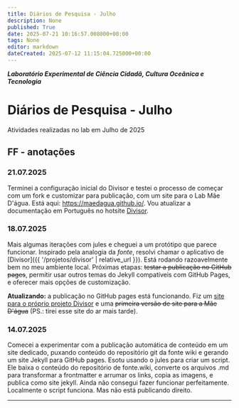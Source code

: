 ```yaml
---
title: Diários de Pesquisa - Julho
description: None
published: True
date: 2025-07-21 10:16:57.008000+00:00
tags: None
editor: markdown
dateCreated: 2025-07-12 11:15:04.725000+00:00
---
```


***Laboratório Experimental de Ciência Cidadã, Cultura Oceânica e Tecnologia***


# Diários de Pesquisa - Julho

Atividades realizadas no lab em Julho de 2025

## FF - anotações

### 21.07.2025

Terminei a configuração inicial do Divisor e testei o processo de começar com um fork e customizar para publicação, com um site para o Lab Mãe D'água. Está aqui: https://maedagua.github.io/. Vou atualizar a documentação em Português no hotsite [Divisor](https://fonte-wiki.github.io/Divisor/).

### 18.07.2025

Mais algumas iterações com jules e cheguei a um protótipo que parece funcionar. Inspirado pela analogia da *fonte*, resolvi chamar o aplicativo de [Divisor]({{ '/projetos/divisor' | relative_url }}). Está rodando razoavelmente bem no meu ambiente local. Próximas etapas: ~~testar a publicação no GitHub pages~~, permitir usar outros temas do Jekyll compatíveis com GitHub Pages, e oferecer mais opções de customização.

**Atualizando:** a publicação no GitHub pages está funcionando. Fiz um [site para o próprio projeto Divisor](https://fonte-wiki.github.io/Divisor/) e uma ~~primeira versão de site para a Mãe D'água~~ (PS.: tirei esse site do ar mais tarde).

### 14.07.2025

Comecei a experimentar com a publicação automática de conteúdo em um site dedicado, puxando conteúdo do repositório git da fonte wiki e gerando um site Jekyll para GitHub pages. Esotu usando o jules para criar um script. Ele baixa o conteúdo do repositório de fonte.wiki, converte os arquivos .md para transformar a frontmatter e arrumar os links, copia as imagens, e publica como site jekyll. Ainda não consegui fazer funcionar perfeitamente. Localmente o script funciona. Mas não está publicando direito.

---